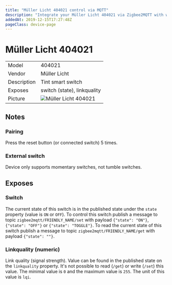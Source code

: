 ```yaml
---
title: "Müller Licht 404021 control via MQTT"
description: "Integrate your Müller Licht 404021 via Zigbee2MQTT with whatever smart home infrastructure you are using without the vendors bridge or gateway."
addedAt: 2019-12-15T17:27:48Z
pageClass: device-page
---
```


<!-- !!!! -->
<!-- ATTENTION: This file is auto-generated through docgen! -->
<!-- You can only edit the "## Notes"-Section till next h1 (#) or h2 heading (##). -->
<!-- Do NOT use h1 or h2 heading within "## Notes"-Section. -->
<!-- !!!! -->

# Müller Licht 404021

|     |     |
|-----|-----|
| Model | 404021  |
| Vendor  | Müller Licht  |
| Description | Tint smart switch |
| Exposes | switch (state), linkquality |
| Picture | ![Müller Licht 404021](https://psi-4ward.github.io/zigbee2mqtt.io/images/devices/404021.jpg) |


<!-- Notes BEGIN: You can edit here -->
## Notes


### Pairing
Press the reset button (or connected switch) 5 times.

### External switch
Device only supports momentary switches, not tumble switches.

<!-- Notes END: Do not edit below this line -->



## Exposes

### Switch 
The current state of this switch is in the published state under the `state` property (value is `ON` or `OFF`).
To control this switch publish a message to topic `zigbee2mqtt/FRIENDLY_NAME/set` with payload `{"state": "ON"}`, `{"state": "OFF"}` or `{"state": "TOGGLE"}`.
To read the current state of this switch publish a message to topic `zigbee2mqtt/FRIENDLY_NAME/get` with payload `{"state": ""}`.

### Linkquality (numeric)
Link quality (signal strength).
Value can be found in the published state on the `linkquality` property.
It's not possible to read (`/get`) or write (`/set`) this value.
The minimal value is `0` and the maximum value is `255`.
The unit of this value is `lqi`.

